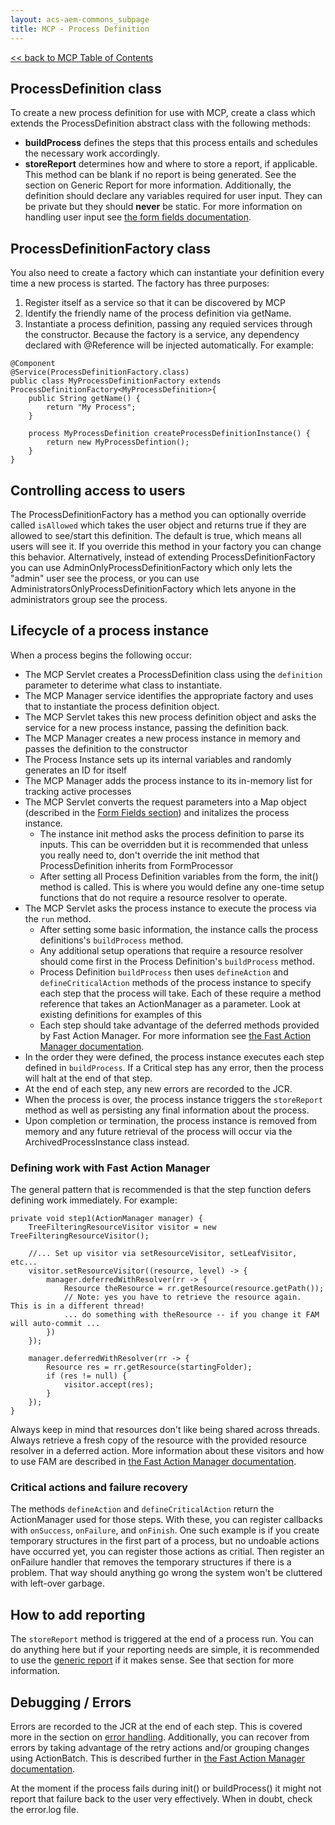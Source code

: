 ```yaml
---
layout: acs-aem-commons_subpage
title: MCP - Process Definition
---
```


[<< back to MCP Table of Contents](../index.html)

## ProcessDefinition class
To create a new process definition for use with MCP, create a class which extends the ProcessDefinition abstract class with the following methods:
* **buildProcess** defines the steps that this process entails and schedules the necessary work accordingly.
* **storeReport** determines how and where to store a report, if applicable.  This method can be blank if no report is being generated.  See the section on Generic Report for more information.
Additionally, the definition should declare any variables required for user input.  They can be private but they should **never** be static.  For more information on handling user input see [the form fields documentation](form-fields.html).
## ProcessDefinitionFactory class
You also need to create a factory which can instantiate your definition every time a new process is started.  The factory has three purposes:
1. Register itself as a service so that it can be discovered by MCP
2. Identify the friendly name of the process definition via getName.
3. Instantiate a process definition, passing any requied services through the constructor.  Because the factory is a service, any dependency declared with @Reference will be injected automatically.
For example:

```
@Component
@Service(ProcessDefinitionFactory.class)
public class MyProcessDefinitionFactory extends ProcessDefinitionFactory<MyProcessDefinition>{
    public String getName() {
        return "My Process";
    }

    process MyProcessDefinition createProcessDefinitionInstance() {
        return new MyProcessDefintion();
    }
}
```

## Controlling access to users
The ProcessDefinitionFactory has a method you can optionally override called `isAllowed` which takes the user object and returns true if they are allowed to see/start this definition.  The default is true, which means all users will see it.  If you override this method in your factory you can change this behavior.  Alternatively, instead of extending ProcessDefinitionFactory you can use AdminOnlyProcessDefinitionFactory which only lets the "admin" user see the process, or you can use AdministratorsOnlyProcessDefinitionFactory which lets anyone in the administrators group see the process.
## Lifecycle of a process instance
When a process begins the following occur:
* The MCP Servlet creates a ProcessDefinition class using the `definition` parameter to deterime what class to instantiate.
* The MCP Manager service identifies the appropriate factory and uses that to instantiate the process definition object.
* The MCP Servlet takes this new process definition object and asks the service for a new process instance, passing the definition back.
* The MCP Manager creates a new process instance in memory and passes the definition to the constructor
* The Process Instance sets up its internal variables and randomly generates an ID for itself
* The MCP Manager adds the process instance to its in-memory list for tracking active processes
* The MCP Servlet converts the request parameters into a Map object (described in the [Form Fields section](form-fields.html)) and initalizes the process instance.
    * The instance init method asks the process definition to parse its inputs.
      This can be overridden but it is recommended that unless you really need to, don't override the init method that ProcessDefinition inherits from FormProcessor
    * After setting all Process Definition variables from the form, the init() method is called.
    This is where you would define any one-time setup functions that do not require a resource resolver to operate.
* The MCP Servlet asks the process instance to execute the process via the `run` method.
    * After setting some basic information, the instance calls the process definitions's `buildProcess` method.
    * Any additional setup operations that require a resource resolver should come first in the Process Definition's `buildProcess` method.
    * Process Definition `buildProcess` then uses `defineAction` and `defineCriticalAction` methods of the process instance to specify each step that the process will take.  Each of these require a method reference that takes an ActionManager as a parameter.  Look at existing definitions for examples of this
    * Each step should take advantage of the deferred methods provided by Fast Action Manager.  For more information see [the Fast Action Manager documentation](../fast-action-manager/index.html).
* In the order they were defined, the process instance executes each step defined in `buildProcess`.  If a Critical step has any error, then the process will halt at the end of that step.
* At the end of each step, any new errors are recorded to the JCR.
* When the process is over, the process instance triggers the `storeReport` method as well as persisting any final information about the process.
* Upon completion or termination, the process instance is removed from memory and any future retrieval of the process will occur via the ArchivedProcessInstance class instead.

### Defining work with Fast Action Manager
The general pattern that is recommended is that the step function defers defining work immediately.  For example:

```
private void step1(ActionManager manager) {
    TreeFilteringResourceVisitor visitor = new TreeFilteringResourceVisitor();
    
    //... Set up visitor via setResourceVisitor, setLeafVisitor, etc...
    visitor.setResourceVisitor((resource, level) -> {
        manager.deferredWithResolver(rr -> {
            Resource theResource = rr.getResource(resource.getPath());
            // Note: yes you have to retrieve the resource again.  This is in a different thread!
            ... do something with theResource -- if you change it FAM will auto-commit ...
        })
    });

    manager.deferredWithResolver(rr -> {
        Resource res = rr.getResource(startingFolder);
        if (res != null) {
            visitor.accept(res);
        }
    });
}
```

Always keep in mind that resources don't like being shared across threads.  Always retrieve a fresh copy of the resource with the provided resource resolver in a deferred action.  More information about these visitors and how to use FAM are described in [the Fast Action Manager documentation](../../fast-action-manager/index.html).

### Critical actions and failure recovery
The methods `defineAction` and `defineCriticalAction` return the ActionManager used for those steps.  With these, you can register callbacks with `onSuccess`, `onFailure`, and `onFinish`.  One such example is if you create temporary structures in the first part of a process, but no undoable actions have occurred yet, you can register those actions as critial.  Then register an onFailure handler that removes the temporary structures if there is a problem.  That way should anything go wrong the system won't be cluttered with left-over garbage.

## How to add reporting
The `storeReport` method is triggered at the end of a process run.  You can do anything here but if your reporting needs are simple, it is recommended to use the [generic report](generic-report.html) if it makes sense.  See that section for more information.

## Debugging / Errors
Errors are recorded to the JCR at the end of each step.  This is covered more in the section on [error handling](error-handling.html).  Additionally, you can recover from errors by taking advantage of the retry actions and/or grouping changes using ActionBatch.  This is described further in [the Fast Action Manager documentation](../../fast-action-manager/index.html).

At the moment if the process fails during init() or buildProcess() it might not report that failure back to the user very effectively.  When in doubt, check the error.log file.
